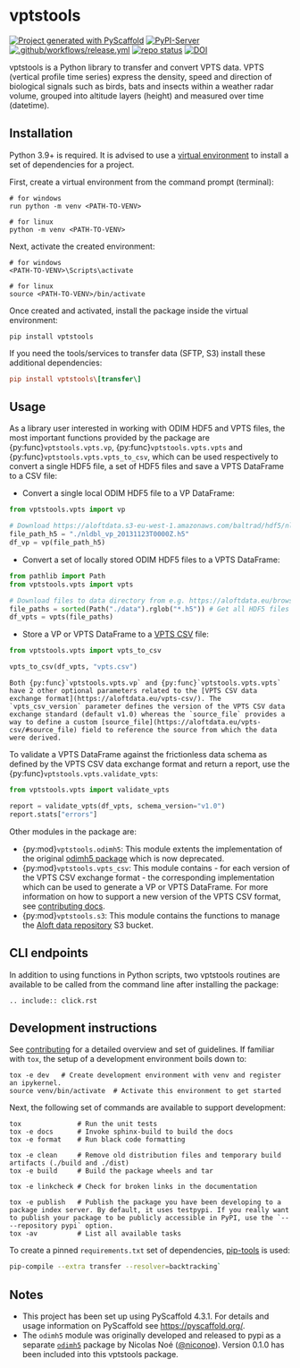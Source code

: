 # vptstools

<!-- badges: start -->
[![Project generated with PyScaffold](https://img.shields.io/badge/-PyScaffold-005CA0?logo=pyscaffold)](https://pyscaffold.org/)
[![PyPI-Server](https://img.shields.io/pypi/v/vptstools.svg)](https://pypi.org/project/vptstools/)
[![.github/workflows/release.yml](https://github.com/aloftdata/vptstools/actions/workflows/release.yml/badge.svg)](https://github.com/aloftdata/vptstools/actions/workflows/release.yml)
[![repo status](https://www.repostatus.org/badges/latest/active.svg)](https://www.repostatus.org/#active)
[![DOI](https://zenodo.org/badge/DOI/10.5281/zenodo.13959705.svg)](https://doi.org/10.5281/zenodo.13959705)
<!-- badges: end -->

vptstools is a Python library to transfer and convert VPTS data. VPTS (vertical profile time series) express the density, speed and direction of biological signals such as birds, bats and insects within a weather radar volume, grouped into altitude layers (height) and measured over time (datetime).

## Installation

Python 3.9+ is required. It is advised to use a [virtual environment](https://docs.python.org/3/library/venv.html) to install a set of dependencies for a project.

First, create a virtual environment from the command prompt (terminal):

```
# for windows
run python -m venv <PATH-TO-VENV>

# for linux
python -m venv <PATH-TO-VENV>
```

Next, activate the created environment:

```
# for windows
<PATH-TO-VENV>\Scripts\activate

# for linux
source <PATH-TO-VENV>/bin/activate
```


Once created and activated, install the package inside the virtual environment:

```
pip install vptstools
```

If you need the tools/services to transfer data (SFTP, S3) install these additional dependencies:

```ini
pip install vptstools\[transfer\]
```

## Usage

As a library user interested in working with ODIM HDF5 and VPTS files, the most important functions provided by the package are {py:func}`vptstools.vpts.vp`, {py:func}`vptstools.vpts.vpts` and {py:func}`vptstools.vpts.vpts_to_csv`, which can be used respectively to convert a single HDF5 file, a set of HDF5 files and save a VPTS DataFrame to a CSV file:

- Convert a single local ODIM HDF5 file to a VP DataFrame:

```python
from vptstools.vpts import vp

# Download https://aloftdata.s3-eu-west-1.amazonaws.com/baltrad/hdf5/nldbl/2013/11/23/nldbl_vp_20131123T0000Z.h5
file_path_h5 = "./nldbl_vp_20131123T0000Z.h5"
df_vp = vp(file_path_h5)
```

- Convert a set of locally stored ODIM HDF5 files to a VPTS DataFrame:

```python
from pathlib import Path
from vptstools.vpts import vpts

# Download files to data directory from e.g. https://aloftdata.eu/browse/?prefix=baltrad/hdf5/nldbl/2013/11/23/
file_paths = sorted(Path("./data").rglob("*.h5")) # Get all HDF5 files within the data directory
df_vpts = vpts(file_paths)
```

- Store a VP or VPTS DataFrame to a [VPTS CSV](https://aloftdata.eu/vpts-csv/) file:

```python
from vptstools.vpts import vpts_to_csv

vpts_to_csv(df_vpts, "vpts.csv")
```

```{note}
Both {py:func}`vptstools.vpts.vp` and {py:func}`vptstools.vpts.vpts` have 2 other optional parameters related to the [VPTS CSV data exchange format](https://aloftdata.eu/vpts-csv/). The `vpts_csv_version` parameter defines the version of the VPTS CSV data exchange standard (default v1.0) whereas the `source_file` provides a way to define a custom [source_file](https://aloftdata.eu/vpts-csv/#source_file) field to reference the source from which the data were derived.
```

To validate a VPTS DataFrame against the frictionless data schema as defined by the VPTS CSV data exchange format and return a report, use the {py:func}`vptstools.vpts.validate_vpts`:

```python
from vptstools.vpts import validate_vpts

report = validate_vpts(df_vpts, schema_version="v1.0")
report.stats["errors"]
```

Other modules in the package are:

- {py:mod}`vptstools.odimh5`: This module extents the implementation of the original [odimh5 package](https://pypi.org/project/odimh5/) which is now deprecated.
- {py:mod}`vptstools.vpts_csv`: This module contains - for each version of the VPTS CSV exchange format - the corresponding implementation which can be used to generate a VP or VPTS DataFrame. For more information on how to support a new version of the VPTS CSV format, see [contributing docs](#new-vptscsv-version).
- {py:mod}`vptstools.s3`: This module contains the functions to manage the [Aloft data repository](https://aloftdata.eu/browse/) S3 bucket.

## CLI endpoints

In addition to using functions in Python scripts, two vptstools routines are available to be called from the command line after installing the package:

```{eval-rst}
.. include:: click.rst
```

## Development instructions

See [contributing](docs/contributing.md) for a detailed overview and set of guidelines. If familiar with `tox`, the setup of a development environment boils down to:

```shell
tox -e dev   # Create development environment with venv and register an ipykernel.
source venv/bin/activate  # Activate this environment to get started
```

Next, the following set of commands are available to support development:

```shell
tox              # Run the unit tests
tox -e docs      # Invoke sphinx-build to build the docs
tox -e format    # Run black code formatting

tox -e clean     # Remove old distribution files and temporary build artifacts (./build and ./dist)
tox -e build     # Build the package wheels and tar

tox -e linkcheck # Check for broken links in the documentation

tox -e publish   # Publish the package you have been developing to a package index server. By default, it uses testpypi. If you really want to publish your package to be publicly accessible in PyPI, use the `-- --repository pypi` option.
tox -av          # List all available tasks
```

To create a pinned `requirements.txt` set of dependencies, [pip-tools](https://github.com/jazzband/pip-tools) is used:

```bash
pip-compile --extra transfer --resolver=backtracking`
```

<!-- pyscaffold-notes -->

## Notes

- This project has been set up using PyScaffold 4.3.1. For details and usage information on PyScaffold see https://pyscaffold.org/.
- The `odimh5` module was originally developed and released to pypi as a separate [`odimh5`](https://pypi.org/project/odimh5/) package by Nicolas Noé ([@niconoe](https://github.com/niconoe)). Version 0.1.0 has been included into this vptstools package.
